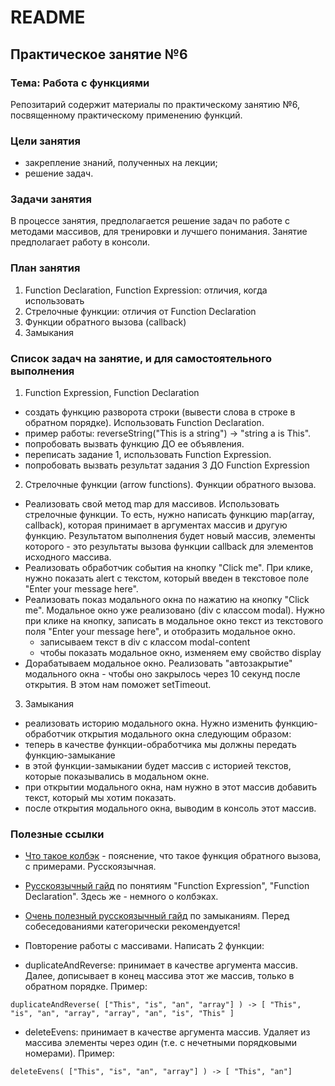 # README

## Практическое занятие №6

### Тема: Работа с функциями

Репозитарий содержит материалы по практическому занятию №6, посвященному практическому применению функций.

### Цели занятия
- закрепление знаний, полученных на лекции;
- решение задач.

### Задачи занятия
В процессе занятия, предполагается решение задач по работе с методами массивов, для тренировки и лучшего понимания. Занятие предполагает работу в консоли.

### План занятия
1. Function Declaration, Function Expression: отличия, когда использовать
2. Стрелочные функции: отличия от Function Declaration
3. Функции обратного вызова (callback)
4. Замыкания

### Список задач на занятие, и для самостоятельного выполнения
1. Function Expression, Function Declaration
 - создать функцию разворота строки (вывести слова в строке в обратном порядке). Использовать Function Declaration.
  - пример работы: reverseString("This is a string") -> "string a is This".
 - попробовать вызвать функцию ДО ее объявления.
 - переписать задание 1, использовать Function Expression.
 - попробовать вызвать результат задания 3 ДО Function Expression

2. Стрелочные функции (arrow functions). Функции обратного вызова.
 - Реализовать свой метод map для массивов. Использовать стрелочные функции. То есть, нужно написать функцию map(array, callback), которая принимает в аргументах массив и другую функцию. Результатом выполнения будет новый массив, элементы которого - это результаты вызова функции callback для элементов исходного массива.
 - Реализовать обработчик события на кнопку "Click me". При клике, нужно показать alert с текстом, который введен в текстовое поле "Enter your message here".
 - Реализовать показ модального окна по нажатию на кнопку "Click me". Модальное окно уже реализовано (div с классом modal). Нужно при клике на кнопку, записать в модальное окно текст из текстового поля "Enter your message here", и отобразить модальное окно.
   - записываем текст в div с классом modal-content
   - чтобы показать модальное окно, изменяем ему свойство display
  - Дорабатываем модальное окно. Реализовать "автозакрытие" модального окна - чтобы оно закрылось через 10 секунд после открытия. В этом нам поможет setTimeout.

3. Замыкания
 - реализовать историю модального окна. Нужно изменить функцию-обработчик открытия модального окна следующим образом:
  - теперь в качестве функции-обработчика мы должны передать функцию-замыкание
  - в этой функции-замыкании будет массив с историей текстов, которые показывались в модальном окне.
  - при открытии модального окна, нам нужно в этот массив добавить текст, который мы хотим показать.
  - после открытия модального окна, выводим в консоль этот массив.

### Полезные ссылки
- [Что такое колбэк](https://developer.mozilla.org/ru/docs/Glossary/Callback_function) - пояснение, что такое функция обратного вызова, с примерами. Русскоязычная.
- [Русскоязычный гайд](https://learn.javascript.ru/function-expressions) по понятиям "Function Expression", "Function Declaration". Здесь же - немного о колбэках.
- [Очень полезный русскоязычный гайд](https://learn.javascript.ru/closure) по замыканиям. Перед собеседованиями категорически рекомендуется!

 - Повторение работы с массивами. Написать 2 функции:
  - duplicateAndReverse: принимает в качестве аргумента массив. Далее, дописывает в конец массива этот же массив, только в обратном порядке. Пример:
  ```
  duplicateAndReverse( ["This", "is", "an", "array"] ) -> [ "This", "is", "an", "array", "array", "an", "is", "This" ]
  ```
   - deleteEvens: принимает в качестве аргумента массив. Удаляет из массива элементы через один (т.е. с нечетными порядковыми номерами). Пример:
  ```
  deleteEvens( ["This", "is", "an", "array"] ) -> [ "This", "an"]
  ```
